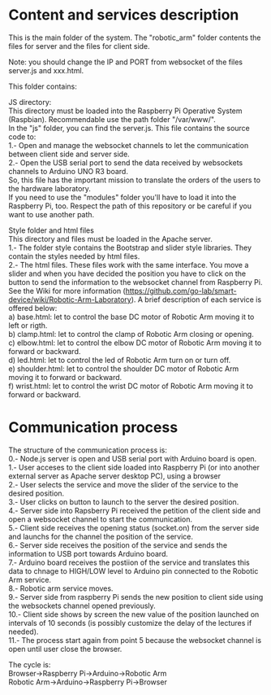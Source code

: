 Content and services description
================================
This is the main folder of the system. The "robotic_arm" folder contents the files for server and the files for client side.<br>

Note: you should change the IP and PORT from websocket of the files server.js and xxx.html.<br> 

This folder contains:

JS directory:<br>
This directory must be loaded into the Raspberry Pi Operative System (Raspbian). Recommendable use the path folder "/var/www/".<br>
In the "js" folder, you can find the server.js. This file contains the source code to:<br>
1.- Open and manage the websocket channels to let the communication between client side and server side.<br>
2.- Open the USB serial port to send the data received by websockets channels to Arduino UNO R3 board.<br>
So, this file has the important mission to translate the orders of the users to the hardware laboratory.<br>
If you need to use the "modules" folder you'll have to load it into the Raspberry Pi, too. Respect the path of this repository or be careful if you want to use another path.<br>

Style folder and html files<br>
This directory and files must be loaded in the Apache server.<br>
1.- The folder style contains the Bootstrap and slider style libraries. They contain the styles needed by html files. <br>
2.- The html files. These files work with the same interface. You move a slider and when you have decided the position you have to click on the button to send the information to the websocket channel from Raspberry Pi. See the Wiki for more information (https://github.com/go-lab/smart-device/wiki/Robotic-Arm-Laboratory). A brief description of each service is offered below:<br>
a) base.html: let to control the base DC motor of Robotic Arm moving it to left or rigth.<br>
b) clamp.html: let to control the clamp of Robotic Arm closing or opening.<br>
c) elbow.html: let to control the elbow DC motor of Robotic Arm moving it to forward or backward.<br>
d) led.html: let to control the led of Robotic Arm turn on or turn off.<br>
e) shoulder.html: let to control the shoulder DC motor of Robotic Arm moving it to forward or backward.<br>
f) wrist.html: let to control the wrist DC motor of Robotic Arm moving it to forward or backward.<br>

Communication process
=====================
The structure of the communication process is:<br>
  0.- Node.js server is open and USB serial port with Arduino board is open.<br>
  1.- User acceses to the client side loaded into Raspberry Pi (or into another external server as Apache server desktop PC), using a browser<br>
  2.- User selects the service and move the slider of the service to the desired position.<br>
  3.- User clicks on button to launch to the server the desired position.<br>
  4.- Server side into Rapsberry Pi received the petition of the client side and open a websocket channel to start the communication.<br>
  5.- Client side receives the opening status (socket.on) from the server side and launchs for the channel the position of the service.<br>
  6.- Server side receives the position of the service and sends the information to USB port towards Arduino board.<br>
  7.- Arduino board receives the postiion of the service and translates this data to chnage to HIGH/LOW level to Arduino pin connected to the Robotic Arm service.<br>
  8.- Robotic arm service moves.<br>
  9.- Server side from raspberry Pi sends the new position to client side using the websockets channel opened previously.<br>
  10.- Client side shows by screen the new value of the position launched on intervals of 10 seconds (is possibly customize the delay of the lectures if needed).<br>
  11.- The process start again from point 5 because the websocket channel is open until user close the browser.<br>

The cycle is:<br>
Browser->Raspberry Pi->Arduino->Robotic Arm<br>
Robotic Arm->Arduino->Raspberry Pi->Browser <br>
